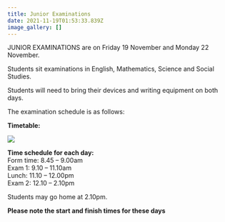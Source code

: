 ```yaml
---
title: Junior Examinations
date: 2021-11-19T01:53:33.839Z
image_gallery: []
---
```

JUNIOR EXAMINATIONS are on Friday 19 November and Monday 22 November.

Students sit examinations in English, Mathematics, Science and Social Studies.

Students will need to bring their devices and writing equipment on both days.

The examination schedule is as follows:

**Timetable:**  

![](https://res.cloudinary.com/whanganuihigh/image/upload/v1636677341/Events/Junior_Exam_Timetable.jpg)



**Time schedule for each day:**\
Form time:  	8.45 – 9.00am\
Exam 1:       	9.10 – 11.10am\
Lunch:         	11.10 – 12.00pm\
Exam 2:       	12.10 – 2.10pm  

Students may go home at 2.10pm.  

 **Please note the start and finish times for these days**
